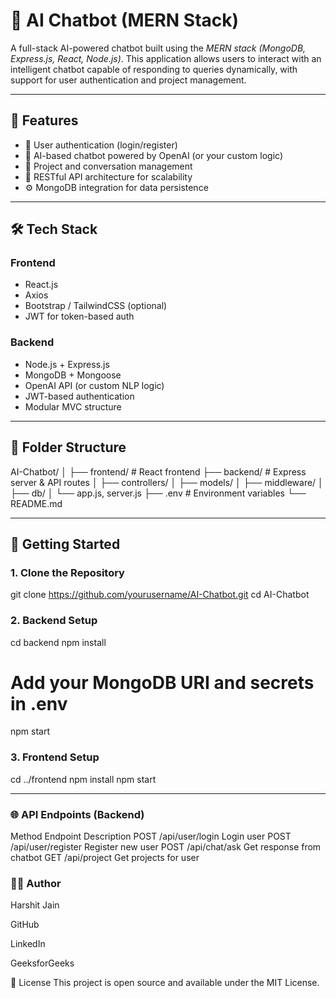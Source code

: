 # 🤖 AI Chatbot (MERN Stack)

A full-stack AI-powered chatbot built using the *MERN stack (MongoDB, Express.js, React, Node.js)*. This application allows users to interact with an intelligent chatbot capable of responding to queries dynamically, with support for user authentication and project management.

---

## 🚀 Features

- 🔐 User authentication (login/register)
- 💬 AI-based chatbot powered by OpenAI (or your custom logic)
- 📂 Project and conversation management
- 🧠 RESTful API architecture for scalability
- ⚙ MongoDB integration for data persistence

---

## 🛠 Tech Stack

### Frontend
- React.js
- Axios
- Bootstrap / TailwindCSS (optional)
- JWT for token-based auth

### Backend
- Node.js + Express.js
- MongoDB + Mongoose
- OpenAI API (or custom NLP logic)
- JWT-based authentication
- Modular MVC structure

---

## 📁 Folder Structure

AI-Chatbot/
│
├── frontend/ # React frontend
├── backend/ # Express server & API routes
│ ├── controllers/
│ ├── models/
│ ├── middleware/
│ ├── db/
│ └── app.js, server.js
├── .env # Environment variables
└── README.md

---

## 🧪 Getting Started

### 1. Clone the Repository
git clone https://github.com/yourusername/AI-Chatbot.git
cd AI-Chatbot

### 2. Backend Setup
cd backend
npm install
# Add your MongoDB URI and secrets in .env
npm start

### 3. Frontend Setup
cd ../frontend
npm install
npm start

---

### 🌐 API Endpoints (Backend)
Method	Endpoint	        Description
POST	/api/user/login	    Login user
POST	/api/user/register	Register new user
POST	/api/chat/ask	      Get response from chatbot
GET	  /api/project	      Get projects for user

### 🙋‍♂ Author
Harshit Jain

GitHub

LinkedIn

GeeksforGeeks

📜 License
This project is open source and available under the MIT License.
